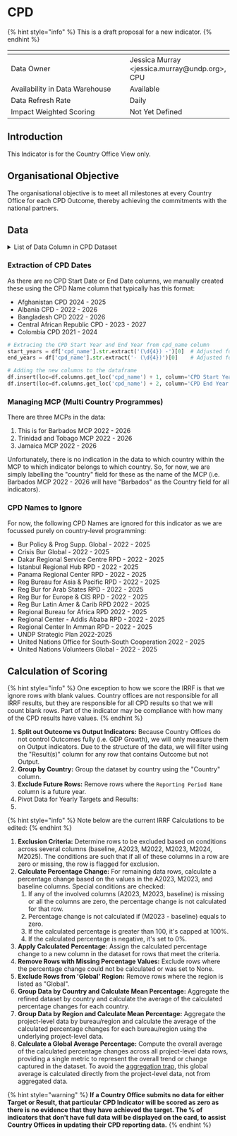 # CPD

{% hint style="info" %}
This is a draft proposal for a new indicator.
{% endhint %}

<table data-header-hidden><thead><tr><th width="277"></th><th></th></tr></thead><tbody><tr><td>Data Owner</td><td>Jessica Murray &#x3C;jessica.murray@undp.org>, CPU</td></tr><tr><td>Availability in Data Warehouse</td><td>Available</td></tr><tr><td>Data Refresh Rate</td><td>Daily</td></tr><tr><td>Impact Weighted Scoring </td><td>Not Yet Defined</td></tr></tbody></table>

## Introduction

This Indicator is for the Country Office View only.&#x20;

## Organisational Objective

The organisational objective is to meet all milestones at every Country Office for each CPD Outcome, thereby achieving the commitments with the national partners.&#x20;

## Data&#x20;

<details>

<summary>List of Data Column in CPD Dataset</summary>

* **Country**: The Country Office to which the data belongs.
* **CPD Name**: The name of the Country Programme Document.
* **Framework Name**: Identifies the specific framework or plan for measuring the indicator.
* **Reporting Period Name**: The year or specific period during which the reported data was collected.
* **Indicator Definition**: A detailed description of what is being measured, representing a specific outcome or output.
* **Data Type**: Specifies the type of data (e.g., number, percentage, currency, or milestone) for the indicator's values.
* **Type**: This refers to whether the indicator is an IRRF indicator or a local (i.e. country-specific) indicator
* **Result(s)**: A general column that could contain the actual results or outcomes related to the indicator.
* **Indicator Definition Translated**: Provides a translation or alternative expression of the indicator definition, possibly for clarity or localization.
* **Indicator Description**: Offers additional details or context about the indicator, further explaining what is measured.
* **Target Value**: The predetermined value or goal the indicator is expected to achieve within the reporting period.
* **Result Value**: The actual value measured or achieved for the indicator during the reporting period.
* **Indicator Component Group**: It is not clear what this column represents.&#x20;
* **CPD Start Year**: The starting year of the Country Programme Document's period of implementation.
* **CPD End Year**: The ending year of the Country Programme Document's period of implementation.

Note: CPD Start Year and CPD End Year are added after the extracted data was reviewed via an automated process using the CPD Name as the process.

</details>

### Extraction of CPD Dates

As there are no CPD Start Date or End Date columns, we manually created these using the CPD Name column that typically has this format:

* Afghanistan CPD 2024 - 2025
* Albania CPD - 2022 - 2026
* Bangladesh CPD 2022 - 2026
* Central African Republic CPD - 2023 - 2027
* Colombia CPD 2021 - 2024

```python
# Extracing the CPD Start Year and End Year from cpd_name column 
start_years = df['cpd_name'].str.extract('(\d{4}) -')[0]  # Adjusted for start year, ensuring space before dash
end_years = df['cpd_name'].str.extract('- (\d{4})')[0]    # Adjusted for end year, ensuring space after dash

# Adding the new columns to the dataframe
df.insert(loc=df.columns.get_loc('cpd_name') + 1, column='CPD Start Year', value=start_years)
df.insert(loc=df.columns.get_loc('cpd_name') + 2, column='CPD End Year', value=end_years)
```

### Managing MCP (Multi Country Programmes)

There are three MCPs in the data:

1. This is for Barbados MCP 2022 - 2026&#x20;
2. Trinidad and Tobago MCP 2022 - 2026&#x20;
3. &#x20;Jamaica MCP 2022 - 2026

Unfortunately, there is no indication in the data to which country within the MCP to which indicator belongs to which country. So, for now, we are simply labelling the "country" field for these as the name of the MCP (i.e. Barbados MCP 2022 - 2026 will have "Barbados" as the Country field for all indicators).

### CPD Names to Ignore

For now, the following CPD Names are ignored for this indicator as we are focussed purely on country-level programming:

* Bur Policy & Prog Supp. Global - 2022 - 2025
* Crisis Bur Global - 2022 - 2025
* Dakar Regional Service Centre RPD - 2022 - 2025
* Istanbul Regional Hub RPD - 2022 - 2025
* Panama Regional Center RPD - 2022 - 2025
* Reg Bureau for Asia & Pacific RPD - 2022 - 2025
* Reg Bur for Arab States RPD - 2022 - 2025
* Reg Bur for Europe & CIS RPD - 2022 - 2025
* Reg Bur Latin Amer & Carib RPD 2022 - 2025
* Regional Bureau for Africa RPD 2022 - 2025
* Regional Center - Addis Ababa RPD - 2022 - 2025
* Regional Center In Amman RPD - 2022 - 2025
* UNDP Strategic Plan 2022-2025
* United Nations Office for South-South Cooperation 2022 - 2025
* United Nations Volunteers Global - 2022 - 2025

## Calculation of Scoring



{% hint style="info" %}
One exception to how we score the IRRF is that we ignore rows with blank values. Country offices are not responsible for all IRRF results, but they are responsible for all CPD results so that we will count blank rows. Part of the indicator may be compliance with how many of the CPD results have values.&#x20;
{% endhint %}

1. **Split out Outcome vs Output Indicators:** Because Country Offices do not control Outcomes fully (i.e. GDP Growth), we will only measure them on Output indicators. Due to the structure of the data, we will filter using the "Result(s)" column for any row that contains Outcome but not Output.&#x20;
2. **Group by Country:** Group the dataset by country using the "Country" column.
3. **Exclude Future Rows:** Remove rows where the `Reporting Period Name` column is a future year.
4. Pivot Data for Yearly Targets and Results:
5.



{% hint style="info" %}
Note below are the current IRRF Calculations to be edited:
{% endhint %}

1. **Exclusion Criteria:** Determine rows to be excluded based on conditions across several columns (baseline, A2023, M2022, M2023, M2024, M2025). The conditions are such that if all of these columns in a row are zero or missing, the row is flagged for exclusion.
2. **Calculate Percentage Change:** For remaining data rows, calculate a percentage change based on the values in the A2023, M2023, and baseline columns.  Special conditions are checked:&#x20;
   1. If any of the involved columns (A2023, M2023, baseline) is missing or all the columns are zero, the percentage change is not calculated for that row.&#x20;
   2. Percentage change is not calculated if (M2023 - baseline) equals to zero.&#x20;
   3. If the calculated percentage is greater than 100, it's capped at 100%.&#x20;
   4. If the calculated percentage is negative, it's set to 0%.
3. **Apply Calculated Percentage:** Assign the calculated percentage change to a new column in the dataset for rows that meet the criteria.
4. **Remove Rows with Missing Percentage Values:** Exclude rows where the percentage change could not be calculated or was set to None.
5. **Exclude Rows from 'Global' Region:** Remove rows where the region is listed as "Global".
6. **Group Data by Country and Calculate Mean Percentage:** Aggregate the refined dataset by country and calculate the average of the calculated percentage changes for each country.
7. **Group Data by Region and Calculate Mean Percentage:** Aggregate the project-level data by bureau/region and calculate the average of the calculated percentage changes for each bureau/region using the underlying project-level data.
8. **Calculate a Global Average Percentage:** Compute the overall average of the calculated percentage changes across all project-level data rows, providing a single metric to represent the overall trend or change captured in the dataset. To avoid the [aggregation trap](cpd.md#introduction), this global average is calculated directly from the project-level data, not from aggregated data.

{% hint style="warning" %}
**If a Country Office submits no data for either Target or Result, that particular CPD Indicator will be scored as zero as there is no evidence that they have achieved the target. The % of indicators that don't have full data will be displayed on the card, to assist Country Offices in updating their CPD reporting data.** &#x20;
{% endhint %}

